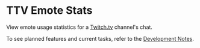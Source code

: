 # TTV Emote Stats

View emote usage statistics for a [Twitch.tv](https://www.twitch.tv/) channel's chat.

To see planned features and current tasks, refer to the [Development Notes](https://github.com/bundumpling/ttv-emote-stats/blob/master/docs/DEVNOTES.md).

